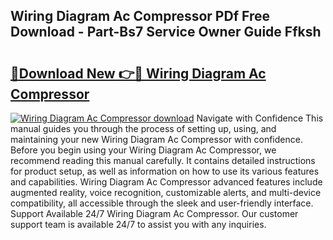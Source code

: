 ## Wiring Diagram Ac Compressor PDf Free Download - Part-Bs7 Service Owner Guide Ffksh

# <h2><a href="http://dfsoriq.blite.top/?on=Wiring+Diagram+Ac+Compressor">🔗Download New 👉🔴 Wiring Diagram Ac Compressor</a></h2>

[![Wiring Diagram Ac Compressor download](https://i.imgur.com/lujVjoI.png)](http://dfsoriq.blite.top/?on=Wiring+Diagram+Ac+Compressor)
Navigate with Confidence This manual guides you through the process of setting up, using, and maintaining your new Wiring Diagram Ac Compressor with confidence. Before you begin using your Wiring Diagram Ac Compressor, we recommend reading this manual carefully. It contains detailed instructions for product setup, as well as information on how to use its various features and capabilities. Wiring Diagram Ac Compressor advanced features include augmented reality, voice recognition, customizable alerts, and multi-device compatibility, all accessible through the sleek and user-friendly interface. Support Available 24/7 Wiring Diagram Ac Compressor. Our customer support team is available 24/7 to assist you with any inquiries.
